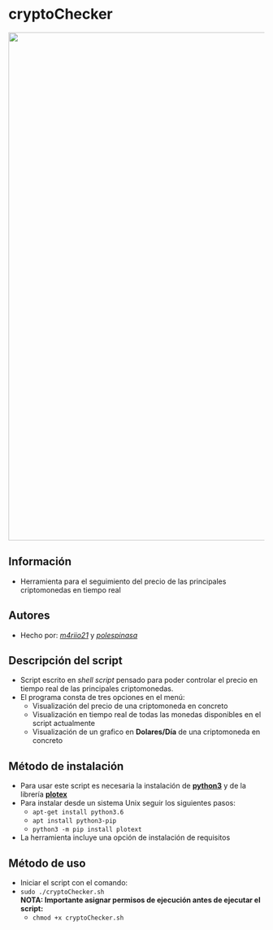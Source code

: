 # cryptoChecker

<img src="https://www.unicoindcx.com/img/unicoin-ethereum.png" width="1000">  

## Información ##
* Herramienta para el seguimiento del precio de las principales criptomonedas en tiempo real

## Autores ##
* Hecho por: 
[*m4riio21*](https://github.com/m4riio21) y [*polespinasa*](https://github.com/polespinasa)

## Descripción del script ##
* Script escrito en *shell script* pensado para poder controlar el precio en tiempo real de las principales criptomonedas.  
* El programa consta de tres opciones en el menú:
    * Visualización del precio de una criptomoneda en concreto
    * Visualización en tiempo real de todas las monedas disponibles en el script actualmente
    * Visualización de un grafico en **Dolares/Día** de una criptomoneda en concreto
    
## Método de instalación ##
* Para usar este script es necesaria la instalación de [**python3**](https://www.python.org/downloads/) y de la librería [**plotex**](https://pypi.org/project/plotext/)  
* Para instalar desde un sistema Unix seguir los siguientes pasos:
    * ```apt-get install python3.6```    
    * ```apt install python3-pip```    
    * ```python3 -m pip install plotext```    
* La herramienta incluye una opción de instalación de requisitos

## Método de uso ##
* Iniciar el script con el comando:  
* ```sudo ./cryptoChecker.sh```  
      **NOTA: Importante asignar permisos de ejecución antes de ejecutar el script:**  
    * ```chmod +x cryptoChecker.sh```
    
